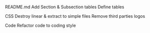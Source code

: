 README.md
    Add Section & Subsection tables
    Define tables

CSS
    Destroy linear & extract to simple files
    Remove third parties logos

Code
    Refactor code to coding style
